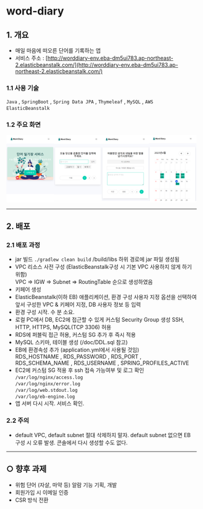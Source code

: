 # word-diary

## 1. 개요

- 매일 마음에 떠오른 단어를 기록하는 앱
- 서비스 주소 : [http://worddiary-env.eba-dm5ui783.ap-northeast-2.elasticbeanstalk.com/](http://worddiary-env.eba-dm5ui783.ap-northeast-2.elasticbeanstalk.com/)

### 1.1 사용 기술

`Java` , `SpringBoot` , `Spring Data JPA` , `Thymeleaf` ,  `MySQL` , `AWS ElasticBeanstalk`

### 1.2 주요 화면

![주요화면.png](./docs/img/주요화면2.png)

---

## 2. 배포

### 2.1 배포 과정

- jar 빌드 `./gradlew clean build` /build/libs 하위 경로에 jar 파일 생성됨
- VPC 리소스 사전 구성 (ElasticBeanstalk구성 시 기본 VPC 사용하지 않게 하기 위함)  
  VPC ⇒ IGW ⇒ Subnet ⇒ RoutingTable 순으로 생성하였음
- 키페어 생성
- ElasticBeanstalk(이하 EB) 애플리케이션, 환경 구성
  사용자 지정 옵션을 선택하여 앞서 구성한 VPC & 키페어 지정, DB 사용자 정보 등 입력
- 환경 구성 시작. 수 분 소요.
- 로컬 PC에서 DB, EC2에 접근할 수 있게 커스텀 Security Group 생성
  SSH, HTTP, HTTPS, MySQL(TCP 3306) 허용
- RDS에 퍼블릭 접근 허용, 커스텀 SG 추가 후 즉시 적용
- MySQL 스키마, 테이블 생성 (/doc/DDL.sql 참고)
- EB에 환경속성 추가 (application.yml에서 사용될 것임)  
  RDS_HOSTNAME , RDS_PASSWORD , RDS_PORT , RDS_SCHEMA_NAME , RDS_USERNAME , SPRING_PROFILES_ACTIVE
- EC2에 커스텀 SG 적용 후 ssh 접속 가능여부 및 로그 확인  
  `/var/log/nginx/access.log`  
  `/var/log/nginx/error.log`  
  `/var/log/web.stdout.log`  
  `/var/log/eb-engine.log` 
- 앱 서버 다시 시작. 서비스 확인.

### 2.2 주의

- default VPC, default subnet 절대 삭제하지 말자. default subnet 없으면 EB 구성 시 오류 발생. 콘솔에서 다시 생성할 수도 없다.

---

## ○ 향후 과제
- 위험 단어 (자살, 마약 등) 알람 기능 기획, 개발
- 회원가입 시 이메일 인증
- CSR 방식 전환
